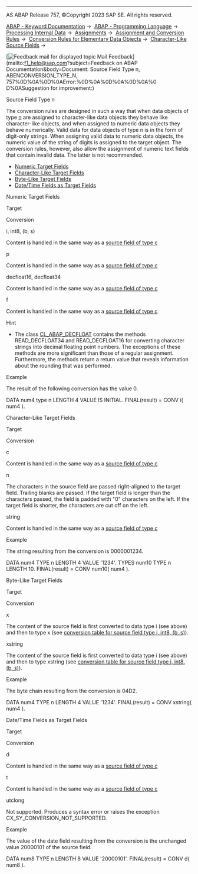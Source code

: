   

* * *

AS ABAP Release 757, ©Copyright 2023 SAP SE. All rights reserved.

[ABAP - Keyword Documentation](javascript:call_link\('abenabap.htm'\)) →  [ABAP - Programming Language](javascript:call_link\('abenabap_reference.htm'\)) →  [Processing Internal Data](javascript:call_link\('abenabap_data_working.htm'\)) →  [Assignments](javascript:call_link\('abenvalue_assignments.htm'\)) →  [Assignment and Conversion Rules](javascript:call_link\('abenconversion_rules.htm'\)) →  [Conversion Rules for Elementary Data Objects](javascript:call_link\('abenconversion_elementary.htm'\)) →  [Character-Like Source Fields](javascript:call_link\('abencharacter_source_fields.htm'\)) → 

 [![](Mail.gif?object=Mail.gif&sap-language=EN "Feedback mail for displayed topic") Mail Feedback](mailto:f1_help@sap.com?subject=Feedback on ABAP Documentation&body=Document: Source Field Type n, ABENCONVERSION_TYPE_N, 757%0D%0A%0D%0AError:%0D%0A%0D%0A%0D%0A%0
D%0ASuggestion for improvement:)

Source Field Type n

The conversion rules are designed in such a way that when data objects of type [n](javascript:call_link\('abenbuiltin_types_character.htm'\)) are assigned to character-like data objects they behave like character-like objects, and when assigned to numeric data objects they behave numerically. Valid data for data objects of type n is in the form of digit-only strings. When assigning valid data to numeric data objects, the numeric value of the string of digits is assigned to the target object. The conversion rules, however, also allow the assignment of numeric text fields that contain invalid data. The latter is not recommended.

-   [Numeric Target Fields](#@@ITOC@@ABENCONVERSION_TYPE_N_1)
-   [Character-Like Target Fields](#@@ITOC@@ABENCONVERSION_TYPE_N_2)
-   [Byte-Like Target Fields](#@@ITOC@@ABENCONVERSION_TYPE_N_3)
-   [Date/Time Fields as Target Fields](#@@ITOC@@ABENCONVERSION_TYPE_N_4)

Numeric Target Fields   

Target

Conversion

i, int8, (b, s)

Content is handled in the same way as a [source field of type c](javascript:call_link\('abenconversion_type_c.htm'\))

p

Content is handled in the same way as a [source field of type c](javascript:call_link\('abenconversion_type_c.htm'\))

decfloat16, decfloat34

Content is handled in the same way as a [source field of type c](javascript:call_link\('abenconversion_type_c.htm'\))

f

Content is handled in the same way as a [source field of type c](javascript:call_link\('abenconversion_type_c.htm'\))

Hint

-   The class [CL\_ABAP\_DECFLOAT](javascript:call_link\('abencl_abap_decfloat_doc.htm'\)) contains the methods READ\_DECFLOAT34 and READ\_DECFLOAT16 for converting character strings into decimal floating point numbers. The exceptions of these methods are more significant than those of a regular assignment. Furthermore, the methods return a return value that reveals information about the rounding that was performed.

Example

The result of the following conversion has the value 0.

DATA num4 type n LENGTH 4 VALUE IS INITIAL.
FINAL(result) = CONV i( num4 ).

Character-Like Target Fields   

Target

Conversion

c

Content is handled in the same way as a [source field of type c](javascript:call_link\('abenconversion_type_c.htm'\))

n

The characters in the source field are passed right-aligned to the target field. Trailing blanks are passed. If the target field is longer than the characters passed, the field is padded with "0" characters on the left. If the target field is shorter, the characters are cut off on the left.

string

Content is handled in the same way as a [source field of type c](javascript:call_link\('abenconversion_type_c.htm'\))

Example

The string resulting from the conversion is 0000001234.

DATA num4 TYPE n LENGTH 4 VALUE '1234'.
TYPES num10 TYPE n LENGTH 10.
FINAL(result) = CONV num10( num4 ).

Byte-Like Target Fields   

Target

Conversion

x

The content of the source field is first converted to data type i (see above) and then to type x (see [conversion table for source field type i, int8, (b, s)](javascript:call_link\('abenconversion_type_ibs.htm'\))).

xstring

The content of the source field is first converted to data type i (see above) and then to type xstring (see [conversion table for source field type i, int8, (b, s)](javascript:call_link\('abenconversion_type_ibs.htm'\))).

Example

The byte chain resulting from the conversion is 04D2.

DATA num4 TYPE n LENGTH 4 VALUE '1234'.
FINAL(result) = CONV xstring( num4 ).

Date/Time Fields as Target Fields   

Target

Conversion

d

Content is handled in the same way as a [source field of type c](javascript:call_link\('abenconversion_type_c.htm'\))

t

Content is handled in the same way as a [source field of type c](javascript:call_link\('abenconversion_type_c.htm'\))

utclong

Not supported. Produces a syntax error or raises the exception CX\_SY\_CONVERSION\_NOT\_SUPPORTED.

Example

The value of the date field resulting from the conversion is the unchanged value 20000101 of the source field.

DATA num8 TYPE n LENGTH 8 VALUE '20000101'.
FINAL(result) = CONV d( num8 ).